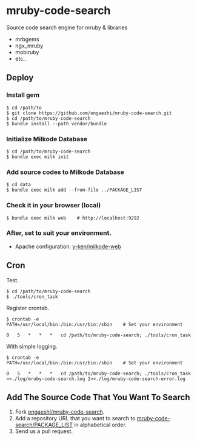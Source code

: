 mruby-code-search
===========

Source code search engine for mruby &amp; libraries 

- mrbgems
- ngx_mruby
- mobiruby
- etc..

## Deploy

### Install gem

```
$ cd /path/to
$ git clone https://github.com/ongaeshi/mruby-code-search.git
$ cd /path/to/mruby-code-search
$ bundle install --path vendor/bundle
```

### Initialize Milkode Database

```
$ cd /path/to/mruby-code-search
$ bundle exec milk init
```

### Add source codes to Milkode Database

```
$ cd data
$ bundle exec milk add --from-file ../PACKAGE_LIST
```

### Check it in your browser (local)

```
$ bundle exec milk web    # http://localhost:9292
```

### After, set to suit your environment.

- Apache configuration: [y-ken/milkode-web](https://github.com/y-ken/milkode-web)

## Cron

Test.

```
$ cd /path/to/mruby-code-search
$ ./tools/cron_task
```

Register crontab.

```
$ crontab -e
PATH=/usr/local/bin:/bin:/usr/bin:/sbin    # Set your environment

0	5	*	*	*	cd /path/to/mruby-code-search; ./tools/cron_task
```

With simple logging.

```
$ crontab -e
PATH=/usr/local/bin:/bin:/usr/bin:/sbin    # Set your environment

0	5	*	*	*	cd /path/to/mruby-code-search; ./tools/cron_task >>./log/mruby-code-search.log 2>>./log/mruby-code-search-error.log
```


## Add The Source Code That You Want To Search

1. Fork [ongaeshi/mruby-code-search](https://github.com/ongaeshi/mruby-code-search/tree/master).
2. Add a repository URL that you want to search to [mruby-code-search/PACKAGE_LIST](https://github.com/ongaeshi/mruby-code-search/blob/master/PACKAGE_LIST) in alphabetical order.
3. Send us a pull request.


